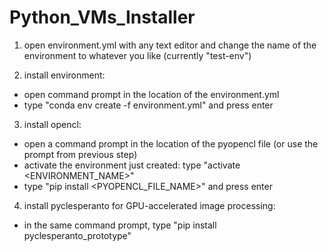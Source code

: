 # Python_VMs_Installer

1. open environment.yml with any text editor and change the name of the environment to whatever you like (currently "test-env")

2. install environment: 
  * open command prompt in the location of the environment.yml
  * type "conda env create -f environment.yml" and press enter

3. install opencl:
  * open a command prompt in the location of the pyopencl file (or use the prompt from previous step)
  * activate the environment just created: type "activate <ENVIRONMENT_NAME>"
  * type "pip install <PYOPENCL_FILE_NAME>" and press enter

4. install pyclesperanto for GPU-accelerated image processing:
  * in the same command prompt, type "pip install pyclesperanto_prototype"
